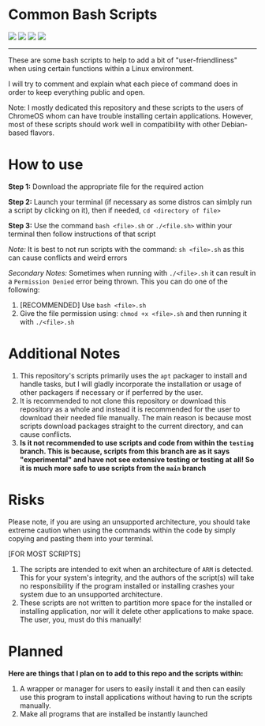 # Common Bash Scripts 
![](https://img.shields.io/github/repo-size/Yttrium-Terminus/common_scripts?style=flat-square) ![](https://img.shields.io/github/issues-raw/Yttrium-Terminus/common_scripts?style=flat-square) ![](https://img.shields.io/reddit/subreddit-subscribers/chromeos?style=flat-square) ![](https://img.shields.io/github/last-commit/Yttrium-Terminus/common_scripts)
___

These are some bash scripts to help to add a bit of "user-friendliness" when using certain functions within a Linux environment. 

I will try to comment and explain what each piece of command does in order to keep everything public and open.

Note: I mostly dedicated this repository and these scripts to the users of ChromeOS whom can have trouble installing certain applications. However, most of these scripts
should work well in compatibility with other Debian-based flavors.

# How to use

**Step 1:** Download the appropriate file for the required action

**Step 2:** Launch your terminal (if necessary as some distros can simlply run a script by clicking on it), then if needed, `cd <directory of file>` 

**Step 3:** Use the command `bash <file>.sh` or `./<file.sh>` within your terminal then follow instructions of that script

*Note:* It is best to not run scripts with the command: `sh <file>.sh` as this can cause conflicts and weird errors

*Secondary Notes:* Sometimes when running with `./<file>.sh` it can result in a `Permission Denied` error being thrown. This you can do one of the following:

1. [RECOMMENDED] Use `bash <file>.sh`
2. Give the file permission using: `chmod +x <file>.sh` and then running it with `./<file>.sh`

# Additional Notes

1. This repository's scripts primarily uses the `apt` packager to install and handle tasks, but I will gladly incorporate the installation or usage of other packagers if necessary or if perferred by the user.
2. It is recommended to not clone this repository or download this repository as a whole and instead it is recommended for the user to download their needed file manually. The main reason is because most scripts download packages straight to the current directory, and can cause conflicts.
3. **Is it not recommended to use scripts and code from within the `testing` branch. This is because, scripts from this branch are as it says "experimental" and have not see extensive testing or testing at all! So it is much more safe to use scripts from the `main` branch**

# Risks

Please note, if you are using an unsupported architecture, you should take extreme caution when using the commands within the code by simply copying and pasting them into your terminal.

[FOR MOST SCRIPTS] 
1. The scripts are intended to exit when an architecture of `ARM` is detected. This for your system's integrity, and the authors of the script(s) will take no responsibility if the program installed or installing crashes your system due to an unsupported architecture.
2. These scripts are not written to partition more space for the installed or installing application, nor will it delete other applications to make space. The user, you, must do this manually!

# Planned

**Here are things that I plan on to add to this repo and the scripts within:**

1. A wrapper or manager for users to easily install it and then can easily use this program to install applications without having to run the scripts manually.
2. Make all programs that are installed be instantly launched
